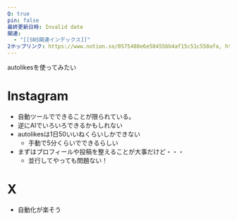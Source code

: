 ```yaml
---
Q: true
pin: false
最終更新日時: Invalid date
関連:
  - "[[SNS関連インデックス]]"
2ホップリンク: https://www.notion.so/0575488e6e58455bb4af15c51c550afa, https://www.notion.so/3786c29186b247cfa390f84a603faeb8, https://www.notion.so/3eba75d7b7e14b41ba9d84c1d10b9790, https://www.notion.so/559ec89162424a6ca6d8086a443c7e88, https://www.notion.so/69059831c9fe4d109f20eeef01105264, https://www.notion.so/a583df3159e944e7867af89fa47bc17b, https://www.notion.so/ce7496225ecf45ac9db8d7c3f16229d2, https://www.notion.so/e207807e82ea4f16902e7360ffb7fa8f, https://www.notion.so/e93c54fcef7e440e99d09d8eb293a988
---
```

  

autolikesを使ってみたい

# Instagram

- 自動ツールでできることが限られている。
- 逆にAIでいろいろできるかもしれない
- autolikesは1日50いいねくらいしかできない
    - 手動で5分くらいでできるらしい
- まずはプロフィールや投稿を整えることが大事だけど・・・
    - 並行してやっても問題ない！

  

# X

- 自動化が楽そう